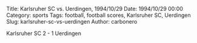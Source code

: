 Title: Karlsruher SC vs. Uerdingen, 1994/10/29
Date: 1994/10/29 00:00
Category: sports
Tags: football, football scores, Karlsruher SC, Uerdingen
Slug: karlsruher-sc-vs-uerdingen
Author: carbonero


Karlsruher SC 2 - 1 Uerdingen
